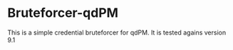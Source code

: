 # Bruteforcer-qdPM
This is a simple credential bruteforcer for qdPM. It is tested agains version 9.1
